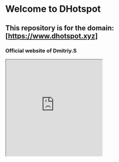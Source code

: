 # Welcome to DHotspot

## This repository is for the domain: [https://www.dhotspot.xyz]
### Official website of Dmitriy.S
<iframe src="https://www.dhotspot.xyz" width="300" height="300"></iframe>
